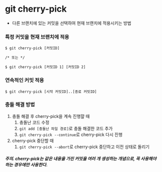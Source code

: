 # git cherry-pick
* 다른 브랜치에 있는 커밋을 선택하여 현재 브랜치에 적용시키는 방법
### 특정 커밋을 현재 브랜치에 적용
```
$ git cherry-pick [커밋ID]

/* 또는 */

$ git cherry-pick [커밋ID 1] [커밋ID 2]
```
### 연속적인 커밋 적용
```
$ git cherry-pick [시작 커밋ID]..[종료 커밋ID]
```
### 충돌 해결 방법
1. 충돌 해결 후 cherry-pick을 계속 진행햘 때
    1. 충돌난 코드 수정
    2. `git add [충돌난 파일 경로]`로 충돌 해결한 코드 추가
    3. `git cherry-pick --continue`로 cherry-pick 다시 진행
2. cherry-pick 중단할 때
   1. `git cherry-pick --abort`로 cherry-pick 중단하고 이전 상태로 돌리기
##### 주의. cherry-pick는 같은 내용을 가진 커밋을 여러 개 생성하는 개념으로, 꼭 사용해야 하는 경우에만 사용한다.